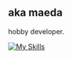 ## aka maeda

<!--
**mae-da/mae-da** is a ✨ _special_ ✨ repository because its `README.md` (this file) appears on your GitHub profile.

Here are some ideas to get you started:

- 🔭 I’m currently working on ...
- 🌱 I’m currently learning ...
- 👯 I’m looking to collaborate on ...
- 🤔 I’m looking for help with ...
- 💬 Ask me about ...
- 📫 How to reach me: ...
- 😄 Pronouns: ...
- ⚡ Fun fact: ...
-->

hobby developer.

[![My Skills](https://skillicons.dev/icons?i=js,ts,nodejs,express,nextjs,firebase,gcp,vercel,mongodb,postgres,prisma,react,redux,ps,vim,linux&perline=8)](https://skillicons.dev)
